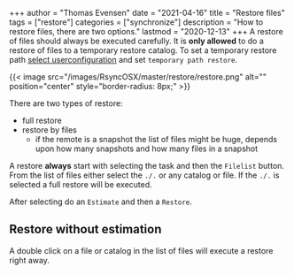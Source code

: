 +++
author = "Thomas Evensen"
date = "2021-04-16"
title =  "Restore files"
tags = ["restore"]
categories = ["synchronize"]
description = "How to restore files, there are two options."
lastmod = "2020-12-13"
+++
A restore of files should always be executed carefully. It is **only allowed** to do a restore of files to a temporary restore catalog. To set a temporary restore path [select userconfiguration](/post/userconfiguration/) and set `temporary path restore`.

{{< image src="/images/RsyncOSX/master/restore/restore.png" alt="" position="center" style="border-radius: 8px;" >}}

There are two types of restore:

- full restore
- restore by files
  - if the remote is a snapshot the list of files might be huge, depends upon how many snapshots and how many files in a snapshot

A restore **always** start with selecting the task and then the `Filelist` button. From the list of files either select the `./.` or any catalog or file. If the `./.` is selected a full restore will be executed.

After selecting do an `Estimate` and then a `Restore`.

## Restore without estimation

A double click on a file or catalog in the list of files will execute a restore right away.
